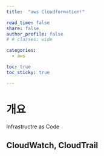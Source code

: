 ```yaml
---
title:  "aws Cloudformation!"

read_time: false
share: false
author_profile: false
# # classes: wide

categories:
  - aws

toc: true
toc_sticky: true

---
```


# 개요

Infrastructre as Code

## CloudWatch, CloudTrail
